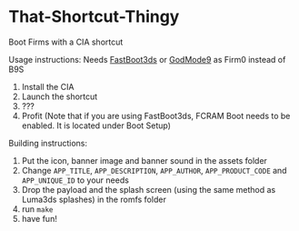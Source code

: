 # That-Shortcut-Thingy
Boot Firms with a CIA shortcut

Usage instructions:
  Needs [FastBoot3ds](https://github.com/derrekr/fastboot3DS) or [GodMode9](https://github.com/d0k3/GodMode9) as Firm0 instead of B9S  
  1. Install the CIA
  2. Launch the shortcut
  3. ???
  4. Profit
  (Note that if you are using FastBoot3ds, FCRAM Boot needs to be enabled. It is located under Boot Setup)

Building instructions:
  1. Put the icon, banner image and banner sound in the assets folder
  2. Change `APP_TITLE`, `APP_DESCRIPTION`, `APP_AUTHOR`, `APP_PRODUCT_CODE` and `APP_UNIQUE_ID` to your needs 
  3. Drop the payload and the splash screen (using the same method as Luma3ds splashes) in the romfs folder
  4. run `make`
  5. have fun!

